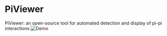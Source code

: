 # PiViewer
PiViewer: an open-source tool for automated detection and display of pi-pi interactions
![Demo](PiViewer/Demo.png)
